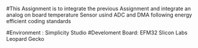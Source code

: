 #This Assignment is to integrate the previous Assignment and integrate an analog on board temperature Sensor usind ADC and DMA following energy efficient coding standards

#Environment : Simplicity Studio
#Develoment Board: EFM32 Slicon Labs Leopard Gecko

